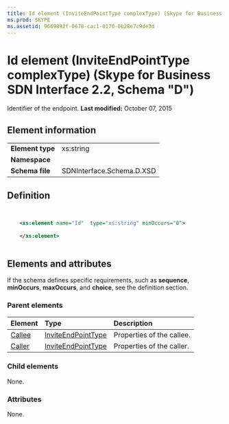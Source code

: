```yaml
---
title: Id element (InviteEndPointType complexType) (Skype for Business SDN Interface 2.2, Schema "D")
ms.prod: SKYPE
ms.assetid: 9669892f-0678-cac1-0170-0b28e7c9de3d
---
```



# Id element (InviteEndPointType complexType) (Skype for Business SDN Interface 2.2, Schema "D")
Identifier of the endpoint. 
 **Last modified:** October 07, 2015
  
    
    


## Element information


|||
|:-----|:-----|
|**Element type**|xs:string |
|**Namespace**||
|**Schema file**|SDNInterface.Schema.D.XSD |
   

## Definition


```XML


    <xs:element name="Id"  type="xs:string" minOccurs="0">
    
    </xs:element>
  
```


## Elements and attributes

If the schema defines specific requirements, such as **sequence**, **minOccurs**, **maxOccurs**, and **choice**, see the definition section. 
  
    
    

### Parent elements



|**Element**|**Type**|**Description**|
|:-----|:-----|:-----|
| [Callee](callee-element.md)| [InviteEndPointType](inviteendpointtype-complextype.md)|Properties of the callee. |
| [Caller](caller-element.md)| [InviteEndPointType](inviteendpointtype-complextype.md)|Properties of the caller. |
   

### Child elements

None. 
  
    
    

### Attributes

None. 
  
    
    

